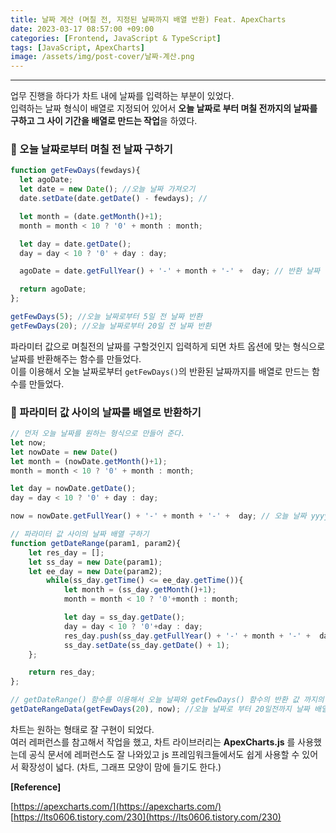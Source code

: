 ```yaml
---
title: 날짜 계산 (며칠 전, 지정된 날짜까지 배열 반환) Feat. ApexCharts
date: 2023-03-17 08:57:00 +09:00
categories: [Frontend, JavaScript & TypeScript]
tags: [JavaScript, ApexCharts]
image: /assets/img/post-cover/날짜-계산.png
---
```


---

업무 진행을 하다가 차트 내에 날짜를 입력하는 부분이 있었다.  
입력하는 날짜 형식이 배열로 지정되어 있어서 **오늘 날짜로 부터 며칠 전까지의 날짜를 구하고 그 사이 기간을 배열로 만드는 작업**을 하였다.

### 📌 오늘 날짜로부터 며칠 전 날짜 구하기

```js
function getFewDays(fewdays){
  let agoDate;
  let date = new Date(); //오늘 날짜 가져오기
  date.setDate(date.getDate() - fewdays); //

  let month = (date.getMonth()+1);
  month = month < 10 ? '0' + month : month;

  let day = date.getDate();
  day = day < 10 ? '0' + day : day;

  agoDate = date.getFullYear() + '-' + month + '-' +  day; // 반환 날짜 형식 yyyy-MM-dd

  return agoDate;
};

getFewDays(5); //오늘 날짜로부터 5일 전 날짜 반환
getFewDays(20); //오늘 날짜로부터 20일 전 날짜 반환
```

파라미터 값으로 며칠전의 날짜를 구할것인지 입력하게 되면 차트 옵션에 맞는 형식으로 날짜를 반환해주는 함수를 만들었다.  
이를 이용해서 오늘 날짜로부터 `getFewDays()`의 반환된 날짜까지를 배열로 만드는 함수를 만들었다.

### 📌 파라미터 값 사이의 날짜를 배열로 반환하기

```js
// 먼저 오늘 날짜를 원하는 형식으로 만들어 준다.
let now;
let nowDate = new Date()
let month = (nowDate.getMonth()+1);
month = month < 10 ? '0' + month : month;

let day = nowDate.getDate();
day = day < 10 ? '0' + day : day;

now = nowDate.getFullYear() + '-' + month + '-' +  day; // 오늘 날짜 yyyy-MM-dd

// 파라미터 값 사이의 날짜 배열 구하기
function getDateRange(param1, param2){  
    let res_day = [];
    let ss_day = new Date(param1);
    let ee_day = new Date(param2);        
        while(ss_day.getTime() <= ee_day.getTime()){
            let month = (ss_day.getMonth()+1);
            month = month < 10 ? '0'+month : month;

            let day = ss_day.getDate();
            day = day < 10 ? '0'+day : day;
            res_day.push(ss_day.getFullYear() + '-' + month + '-' +  day);
            ss_day.setDate(ss_day.getDate() + 1);
    };

    return res_day;
};

// getDateRange() 함수를 이용해서 오늘 날짜와 getFewDays() 함수의 반환 값 까지의 배열을 구한다.
getDateRangeData(getFewDays(20), now); //오늘 날짜로 부터 20일전까지 날짜 배열
```

차트는 원하는 형태로 잘 구현이 되었다.  
여러 레퍼런스를 참고해서 작업을 했고, 차트 라이브러리는 **ApexCharts.js** 를 사용했는데 공식 문서에 레퍼런스도 잘 나와있고 js 프레임워크들에서도 쉽게 사용할 수 있어서 확장성이 넓다. (차트, 그래프 모양이 맘에 들기도 한다.)

**\[Reference\]**

[https://apexcharts.com/](https://apexcharts.com/)  
[https://lts0606.tistory.com/230](https://lts0606.tistory.com/230)
